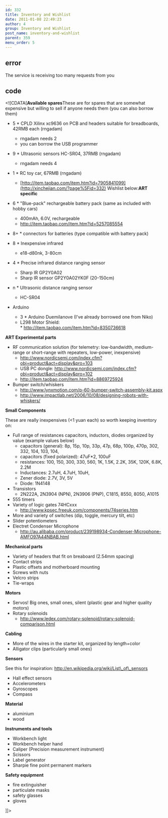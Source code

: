 ```yaml
---
id: 332
title: Inventory and Wishlist
date: 2011-01-08 22:49:23
author: 4
group: Inventory and Wishlist
post_name: inventory-and-wishlist
parent: 359
menu_order: 5
---
```


## error
The service is receiving too many requests from you

## code
 <!\[CDATA\[**Available spares**These are for spares that are somewhat expensive but willing to sell if anyone needs them (you can also borrow them)
* 5 \* CPLD Xilinx xc9636 on PCB and headers suitable for breadboards, 42RMB each (rngadam)  
   * rngadam needs 2  
   * you can borrow the USB programmer
* 9 \* Ultrasonic sensors HC-SR04, 37RMB (rngadam)  
   * rngadam needs 4
* 1 \* RC toy car, 67RMB (rngadam)  
   * [http://item.taobao.com/item.htm?id=7905841099](http://xinchejian.com/?page%5Fid=332)
Wishlist below:**ART specific** 

* 6 \* "Blue-pack" rechargeable battery pack (same as included with hobby cars)  
   * 400mAh, 6.0V, rechargeable  
   * http://item.taobao.com/item.htm?id=5257085554
* 8+ \* connectors for batteries (type compatible with battery pack)
* 8 \* Inexpensive infrared  
   * e18-d80nk, 3-80cm
* 4 \* Precise infrared distance ranging sensor  
   * Sharp IR GP2Y0A02  
   * Sharp IR sensor GP2Y0A02YK0F (20-150cm)
* n \* Ultrasonic distance ranging sensor  
   * HC-SR04
* Arduino  
   * 3 \* Arduino Duemilanove (I've already borrowed one from Niko)  
   * L298 Motor Shield:  
         * http://item.taobao.com/item.htm?id=8350736618

**ART Experimental parts**

* RF communication solution (for telemetry: low-bandwidth, medium-range or short-range with repeaters, low-power, inexpensive)  
   * http://www.nordicsemi.com/index.cfm?obj=product&act=display&pro=103  
   * USB PC dongle: http://www.nordicsemi.com/index.cfm?obj=product&act=display&pro=102  
   * http://item.taobao.com/item.htm?id=8869725924
* Bumper switch/whiskers  
   * http://www.lynxmotion.com/p-60-bumper-switch-assembly-kit.aspx  
   * http://www.impactlab.net/2006/10/08/designing-robots-with-whiskers/

**Small Components**

These are really inexpensives (<1 yuan each) so worth keeping inventory on:

* Full range of resistances capacitors, inductors, diodes organized by value (example values below)  
   * capacitors (general): 8p, 15p, 10p, 33p, 47p, 68p, 100p, 470p, 302, 332, 104, 103, 104,  
   * capacitors (fixed polarized): 47uF\*2, 100uF  
   * resistances: 100, 150, 300, 330, 560, 1K, 1.5K, 2.2K, 35K, 120K, 6.8K, 2.2M  
   * Inductances: 2.7uH, 4.7uH, 10uH,  
   * Zener diode: 2.7V, 3V, 5V  
   * Diode: 1N4148
* Transistors  
   * 2N222A, 2N3904 (NPN), 2N3906 (PNP), C1815, 8550, 8050, A1015
* 555 timers
* Variety of logic gates 74HCxxx  
   * http://www.kpsec.freeuk.com/components/74series.htm
* More and variety of switches (dip, toggle, mercury tilt, etc)
* Slider potentiometers
* Electret Condenser Microphone  
   * http://au.alibaba.com/product/239198934-Condenser-Microphone-AMFO97A44NBAB.html

**Mechanical parts**

* Variety of headers that fit on breaboard (2.54mm spacing)
* Contact strips
* Plastic offsets and motherboard mounting
* Screws with nuts
* Velcro strips
* Tie-wraps

**Motors**

* Servos! Big ones, small ones, silent (plastic gear and higher quality motors)
* Rotary solenoids  
   * http://www.ledex.com/rotary-solenoid/rotary-solenoid-comparison.html

**Cabling**

* More of the wires in the starter kit, organized by length+color
* Alligator clips (particularly small ones)

**Sensors**

See this for inspiration: http://en.wikipedia.org/wiki/List\_of\_sensors

* Hall effect sensors
* Accelerometers
* Gyroscopes
* Compass

**Material**

* aluminium
* wood

**Instruments and tools**

* Workbench light
* Workbench helper hand
* Caliper (Precision measurement instrument)
* Scissors
* Label generator
* Sharpie fine point permanent markers

**Safety equipment**

* fire extinguisher
* particulate masks
* safety glasses
* gloves

\]\]> 
